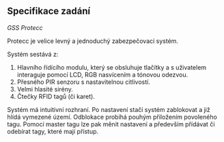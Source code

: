 ## Specifikace zadání
*GSS Protecc*

Protecc je velice levný a jednoduchý zabezpečovací systém. 

Systém sestává z:
1. Hlavního řídícího modulu, který se obsluhuje tlačítky a s uživatelem
interaguje pomocí LCD, RGB nasvícením a tónovou odezvou.
2. Přesného PIR senzoru s nastavitelnou citlivostí.
3. Velmi hlasité sirény.
4. Čtečky RFID tagů (či karet).

Systém má intuitivní rozhraní.
Po nastavení stačí systém zablokovat a již hlídá vymezené území.
Odblokace probíhá pouhým přiložením povoleného tagu.
Pomocí master tagu lze pak měnit nastavení
a především přídávat či odebírat tagy, které mají přístup.
